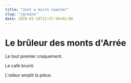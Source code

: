 ```yaml
---
title: "Just a micro roaster"
slug: "/grains"
date: 2020-01-18T22:57:50+02:00
---
```


# Le brûleur des monts d'Arrée

Le tout premier craquement.

Le café brunit.

L'odeur emplit la pièce.
